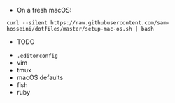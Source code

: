 * On a fresh macOS:

```
curl --silent https://raw.githubusercontent.com/sam-hosseini/dotfiles/master/setup-mac-os.sh | bash
```

* TODO

- `.editorconfig`
- vim 
- tmux 
- macOS defaults
- fish 
- ruby
